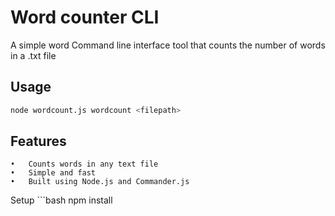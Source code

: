 # Word counter CLI

A simple word Command line interface tool that counts the number of words in a .txt file

## Usage 

```bash 
node wordcount.js wordcount <filepath>
```

## Features
	•	Counts words in any text file
	•	Simple and fast
	•	Built using Node.js and Commander.js

Setup
    ```bash
    npm install